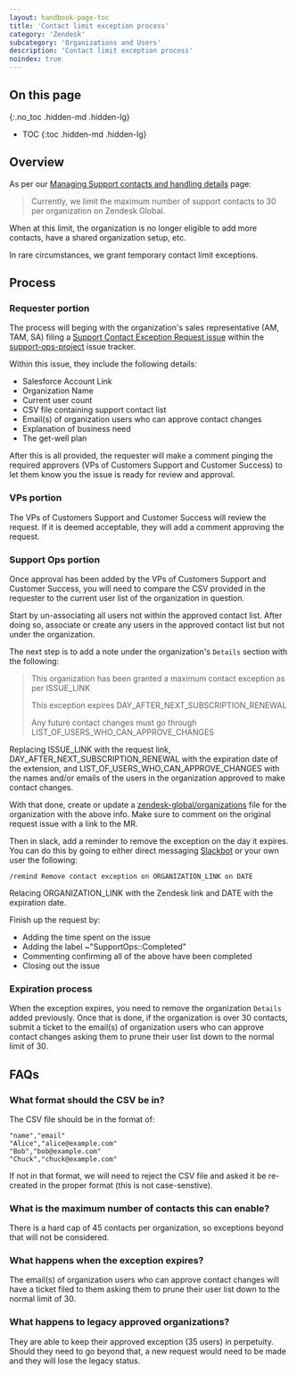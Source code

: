 ```yaml
---
layout: handbook-page-toc
title: 'Contact limit exception process'
category: 'Zendesk'
subcategory: 'Organizations and Users'
description: 'Contact limit exception process'
noindex: true
---
```


## On this page
{:.no_toc .hidden-md .hidden-lg}

- TOC
{:toc .hidden-md .hidden-lg}

## Overview

As per our
[Managing Support contacts and handling details](https://about.gitlab.com/support/managing-support-contacts/#Maximum%20number%20of%20support%20contacts)
page:

> Currently, we limit the maximum number of support contacts to 30 per
> organization on Zendesk Global.

When at this limit, the organization is no longer eligible to add more contacts,
have a shared organization setup, etc.

In rare circumstances, we grant temporary contact limit exceptions.

## Process


### Requester portion

The process will beging with the organization's sales representative (AM, TAM,
SA) filing a
[Support Contact Exception Request issue](https://gitlab.com/gitlab-com/support/support-ops/support-ops-project/-/issues/new?issuable_template=Contact%20Limit%20Exception%20Request)
within the
[support-ops-project](https://gitlab.com/gitlab-com/support/support-ops/support-ops-project/)
issue tracker.

Within this issue, they include the following details:

* Salesforce Account Link
* Organization Name
* Current user count
* CSV file containing support contact list
* Email(s) of organization users who can approve contact changes
* Explanation of business need
* The get-well plan

After this is all provided, the requester will make a comment pinging the
required approvers (VPs of Customers Support and Customer Success) to let them
know you the issue is ready for review and approval.

### VPs portion

The VPs of Customers Support and Customer Success will review the request. If it
is deemed acceptable, they will add a comment approving the request.

### Support Ops portion

Once approval has been added by the VPs of Customers Support and Customer
Success, you will need to compare the CSV provided in the requester to the
current user list of the organization in question.

Start by un-associating all users not within the approved contact list. After
doing so, associate or create any users in the approved contact list but not
under the organization.

The next step is to add a note under the organization's `Details` section with
the following:

> This organization has been granted a maximum contact exception as per ISSUE_LINK
>
> This exception expires DAY_AFTER_NEXT_SUBSCRIPTION_RENEWAL
>
> Any future contact changes must go through LIST_OF_USERS_WHO_CAN_APPROVE_CHANGES

Replacing ISSUE_LINK with the request link, DAY_AFTER_NEXT_SUBSCRIPTION_RENEWAL
with the expiration date of the extension, and
LIST_OF_USERS_WHO_CAN_APPROVE_CHANGES with the names and/or emails of the users
in the organization approved to make contact changes.

With that done, create or update a
[zendesk-global/organizations](https://gitlab.com/gitlab-com/support/support-ops/zendesk-global/organizations)
file for the organization with the above info. Make sure to comment on the
original request issue with a link to the MR.

Then in slack, add a reminder to remove the exception on the day it expires. You
can do this by going to either direct messaging
[Slackbot](https://gitlab.slack.com/archives/DC4APRF5Y) or your own user the
following:

```
/remind Remove contact exception on ORGANIZATION_LINK on DATE
```

Relacing ORGANIZATION_LINK with the Zendesk link and DATE with the expiration
date.

Finish up the request by:

* Adding the time spent on the issue
* Adding the label ~"SupportOps::Completed"
* Commenting confirming all of the above have been completed
* Closing out the issue

### Expiration process

When the exception expires, you need to remove the organization `Details` added
previously. Once that is done, if the organization is over 30 contacts, submit
a ticket to the email(s) of organization users who can approve contact changes
asking them to prune their user list down to the normal limit of 30.

## FAQs

### What format should the CSV be in?

The CSV file should be in the format of:

```csv
"name","email"
"Alice","alice@example.com"
"Bob","bob@example.com"
"Chuck","chuck@example.com"
```

If not in that format, we will need to reject the CSV file and asked it be
re-created in the proper format (this is not case-senstive).

### What is the maximum number of contacts this can enable?

There is a hard cap of 45 contacts per organization, so exceptions beyond that
will not be considered.

### What happens when the exception expires?

The email(s) of organization users who can approve contact changes will have a
ticket filed to them asking them to prune their user list down to the normal
limit of 30.

### What happens to legacy approved organizations?

They are able to keep their approved exception (35 users) in perpetuity. Should
they need to go beyond that, a new request would need to be made and they will
lose the legacy status.
